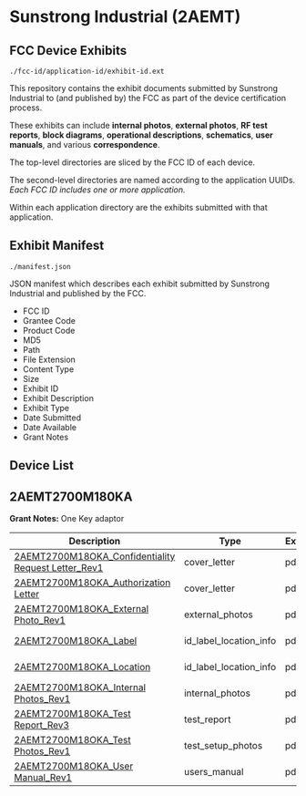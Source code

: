 # Sunstrong Industrial (2AEMT)
## FCC Device Exhibits

```
./fcc-id/application-id/exhibit-id.ext
```

This repository contains the exhibit documents submitted by Sunstrong Industrial to (and published by) the FCC as part of the device certification process.

These exhibits can include **internal photos**, **external photos**, **RF test reports**, **block diagrams**, **operational descriptions**, **schematics**, **user manuals**, and various **correspondence**.

The top-level directories are sliced by the FCC ID of each device.

The second-level directories are named according to the application UUIDs. *Each FCC ID includes one or more application.*

Within each application directory are the exhibits submitted with that application. 

## Exhibit Manifest

```
./manifest.json
```

JSON manifest which describes each exhibit submitted by Sunstrong Industrial and published by the FCC.

- FCC ID
- Grantee Code
- Product Code
- MD5
- Path
- File Extension
- Content Type
- Size
- Exhibit ID
- Exhibit Description
- Exhibit Type
- Date Submitted
- Date Available
- Grant Notes

## Device List
## 2AEMT2700M180KA
**Grant Notes:** One Key adaptor

| Description | Type | Ext | Size | Submitted | Available |
| ----------- | ---- | --- | ---- | --------- | --------- |
| [2AEMT2700M18OKA_Confidentiality Request Letter_Rev1](2AEMT2700M180KA/89f9d63e69e8cf4ec58fd9360b2e1456/2621664.pdf) | cover_letter | pdf | 93829 | 2015-05-22 | 2015-05-26 |
| [2AEMT2700M18OKA_Authorization Letter](2AEMT2700M180KA/89f9d63e69e8cf4ec58fd9360b2e1456/2621665.pdf) | cover_letter | pdf | 58933 | 2015-05-22 | 2015-05-26 |
| [2AEMT2700M18OKA_External Photo_Rev1](2AEMT2700M180KA/89f9d63e69e8cf4ec58fd9360b2e1456/2621666.pdf) | external_photos | pdf | 459989 | 2015-05-22 | 2015-05-26 |
| [2AEMT2700M18OKA_Label](2AEMT2700M180KA/89f9d63e69e8cf4ec58fd9360b2e1456/2621668.pdf) | id_label_location_info | pdf | 1081591 | 2015-05-22 | 2015-05-26 |
| [2AEMT2700M18OKA_Location](2AEMT2700M180KA/89f9d63e69e8cf4ec58fd9360b2e1456/2621669.pdf) | id_label_location_info | pdf | 31497 | 2015-05-22 | 2015-05-26 |
| [2AEMT2700M18OKA_Internal Photos_Rev1](2AEMT2700M180KA/89f9d63e69e8cf4ec58fd9360b2e1456/2621667.pdf) | internal_photos | pdf | 578353 | 2015-05-22 | 2015-05-26 |
| [2AEMT2700M18OKA_Test Report_Rev3](2AEMT2700M180KA/89f9d63e69e8cf4ec58fd9360b2e1456/2623294.pdf) | test_report | pdf | 1678250 | 2015-05-25 | 2015-05-26 |
| [2AEMT2700M18OKA_Test Photos_Rev1](2AEMT2700M180KA/89f9d63e69e8cf4ec58fd9360b2e1456/2621673.pdf) | test_setup_photos | pdf | 820233 | 2015-05-22 | 2015-05-26 |
| [2AEMT2700M18OKA_User Manual_Rev1](2AEMT2700M180KA/89f9d63e69e8cf4ec58fd9360b2e1456/2621672.pdf) | users_manual | pdf | 2248241 | 2015-05-22 | 2015-05-26 |
